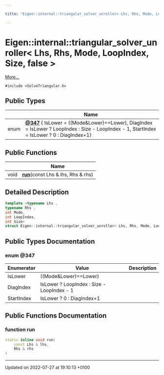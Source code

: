 ```yaml
---

title: "Eigen::internal::triangular_solver_unroller< Lhs, Rhs, Mode, LoopIndex, Size, false >"

---
```


# Eigen::internal::triangular_solver_unroller< Lhs, Rhs, Mode, LoopIndex, Size, false >



 [More...](#detailed-description)


`#include <SolveTriangular.h>`

## Public Types

|                | Name           |
| -------------- | -------------- |
| enum| **[@347](http://example.org/classes/structeigen_1_1internal_1_1triangular__solver__unroller_3_01lhs_00_01rhs_00_01mode_00_01loopindex_00_01size_00_01false_01_4/#enum-@347)** { IsLower = ((Mode&Lower)==Lower), DiagIndex = IsLower ? LoopIndex : Size - LoopIndex - 1, StartIndex = IsLower ? 0         : DiagIndex+1} |

## Public Functions

|                | Name           |
| -------------- | -------------- |
| void | **[run](http://example.org/classes/structeigen_1_1internal_1_1triangular__solver__unroller_3_01lhs_00_01rhs_00_01mode_00_01loopindex_00_01size_00_01false_01_4/#function-run)**(const Lhs & lhs, Rhs & rhs) |

## Detailed Description

```cpp
template <typename Lhs ,
typename Rhs ,
int Mode,
int LoopIndex,
int Size>
struct Eigen::internal::triangular_solver_unroller< Lhs, Rhs, Mode, LoopIndex, Size, false >;
```

## Public Types Documentation

### enum @347

| Enumerator | Value | Description |
| ---------- | ----- | ----------- |
| IsLower | ((Mode&Lower)==Lower)|   |
| DiagIndex | IsLower ? LoopIndex : Size - LoopIndex - 1|   |
| StartIndex | IsLower ? 0         : DiagIndex+1|   |




## Public Functions Documentation

### function run

```cpp
static inline void run(
    const Lhs & lhs,
    Rhs & rhs
)
```


-------------------------------

Updated on 2022-07-27 at 19:10:13 +0100
